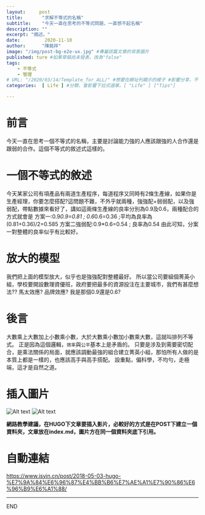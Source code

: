 ```yaml
---
layout:     post
title:       "求解不等式的名稱" 
subtitle:    "今天一直在思考的不等式問題，一直想不起名稱"
description: ""
excerpt: "摘述。"
date:         2020-11-10
author:      "陳銘祥"
image: "/img/post-bg-e2e-ux.jpg" #專屬該篇文章的背景圖片
published: ture #如果草稿尚未發表，改為"false"
tags:
    - 不等式
    - 管理
# URL: "/2020/03/14/Template_for_ALL/" #想要在網址列顯示的樣子 #影響分享，不使用
categories:  [ Life ] #分類，會影響下拉式選單。[ "Life" ] ["Tips"]

---
```

# 前言
今天一直在思考一個不等式的名稱，主要是討論能力強的人應該跟強的人合作還是跟弱的合作。這個不等式的敘述式這樣的。
# 一個不等式的敘述
今天某家公司有項產品有兩道生產程序，每道程序又同時有2條生產線，如果你是生產經理，你要怎麼搭配?這問題不難，不外乎就兩種，強強配+弱弱配，以及強弱配，帶點數據來看好了，講如這兩條生產線的良率分別為0.9及0.6，兩種配合的方式就會是
方案一:0.9*0.9=0.81 ; 0.6*0.6=0.36 ;平均為良率為(0.81+0.36)/2=0.585
方案二強弱配:0.9*0.6=0.54 ; 良率為0.54
由此可知，分案一對整體的良率似乎有比較好。
# 放大的模型
我們把上面的模型放大，似乎也是強強配對整體最好。
所以當公司要組個菁英小組，學校要開設數理資優班，政府要把最多的資源投注在主要城市，我們有甚麼想法??  馬太效應? 品牌效應? 
我是那個0.9還是0.6?
# 後言
大數乘上大數加上小數乘小數，大於大數乘小數加小數乘大數，這就叫排列不等式。
正是因為這個邏輯，`效率`與`公平`基本上是矛盾的。
只要是涉及到需要密切配合，是乘法關係的局面，就應該調動最強的組合建立菁英小組，那怕所有人做的是本質上都是一樣的，也應該高手與高手搭配。
設重點，偏科學，不均勻，走極端，這才是自然之道。
# 插入圖片
![Alt text](/path/to/img.jpg)
![Alt text](https://cdn.mos.cms.futurecdn.net/vChK6pTy3vN3KbYZ7UU7k3-650-80.jpg)

**網路教學建議，在HUGO下文章要插入影片，必較好的方式是在POST下建立一個資料夾，文章放在index.md，圖片方在同一個資料夾底下引用。**
# 自動連結
<https://www.isyin.cn/post/2018-05-03-hugo-%E7%9A%84%E6%96%87%E4%BB%B6%E7%AE%A1%E7%90%86%E6%96%B9%E6%A1%88/>

--------
END
